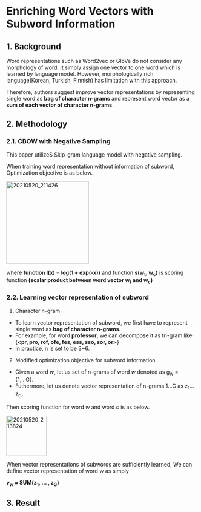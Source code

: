 # Enriching Word Vectors with Subword Information
## 1. Background
Word representations such as Word2vec or GloVe do not consider any morphology of word. It simply assign one vector to one word which is learned by language model.
However, morphologically rich language(Korean, Turkish, Finnish) has limitation with this approach.

Therefore, authors suggest improve vector representations by representing single word as **bag of character n-grams** and represent word vector as a **sum of each vector of character n-grams**.

## 2. Methodology

### 2.1. CBOW with Negative Sampling
This paper utilizeS Skip-gram language model with negative sampling. 

When training word representation without information of subword, Optimization objective is as below.

<img width="218" alt="20210520_211426" src="https://user-images.githubusercontent.com/70640345/118977095-c119ac80-b9b0-11eb-90a8-7e3b936740c2.png">

where **function l(x) = log(1 + exp(-x))** and function **s(w<sub>t</sub>, w<sub>c</sub>)** is scoring function **(scalar product between word vector w<sub>t</sub> and w<sub>c</sub>)** 

### 2.2. Learning vector representation of subword
1. Character n-gram
* To learn vector representation of subword, we first have to represent single word as **bag of character n-grams**.
* For example, for word **professor**, we can decompose it as tri-gram like {**<pr, pro, rof, ofe, fes, ess, sso, sor, or>**}
* In practice, n is set to be 3~6.

2. Modified optimization objective for subword information
* Given a word *w*, let us set of n-grams of word *w* denoted as g<sub>w</sub> = {1,...G}.
* Futhermore, let us denote vector representation of n-grams 1...G as z<sub>1</sub>... z<sub>G</sub>.

Then scoring function for word *w* and word *c* is as below.

<img width="106" alt="20210520_213824" src="https://user-images.githubusercontent.com/70640345/118979752-c5939480-b9b3-11eb-9f1e-fe304704411d.png">

When vector representations of subwords are sufficiently learned, We can define vector representation of word *w* as simply

<b><i>v<sub>w</sub></i> = SUM(z<sub>1</sub>, ... , z<sub>G</sub>)</b>

## 3. Result


